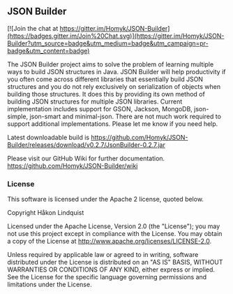 ## JSON Builder

[![Join the chat at https://gitter.im/Homyk/JSON-Builder](https://badges.gitter.im/Join%20Chat.svg)](https://gitter.im/Homyk/JSON-Builder?utm_source=badge&utm_medium=badge&utm_campaign=pr-badge&utm_content=badge)

The JSON Builder project aims to solve the problem of learning multiple ways to build JSON structures in Java. JSON Builder will help productivity if you often come across different libraries that essentially build JSON structures and you do not rely exclusively on serialization of objects when building those structures. It does this by providing its own method of building JSON structures for multiple JSON libraries. Current implementation includes support for GSON, Jackson, MongoDB, json-simple, json-smart and minimal-json. There are not much work required to support additional implementations. Please let me know if you need help.

Latest downloadable build is https://github.com/Homyk/JSON-Builder/releases/download/v0.2.7/JsonBuilder-0.2.7.jar

Please visit our GitHub Wiki for further documentation.
https://github.com/Homyk/JSON-Builder/wiki

### License

This software is licensed under the Apache 2 license, quoted below.

Copyright Håkon Lindquist

Licensed under the Apache License, Version 2.0 (the "License"); you may not use this project except in compliance with the License. You may obtain a copy of the License at http://www.apache.org/licenses/LICENSE-2.0.

Unless required by applicable law or agreed to in writing, software distributed under the License is distributed on an "AS IS" BASIS, WITHOUT WARRANTIES OR CONDITIONS OF ANY KIND, either express or implied. See the License for the specific language governing permissions and limitations under the License.